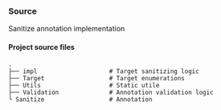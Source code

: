 ### Source

Sanitize annotation implementation

#### Project source files


    .
    ├── impl                    # Target sanitizing logic
    ├── Target                  # Target enumerations
    ├── Utils                   # Static utile
    ├── Validation              # Annotation validation logic
    └ Sanitize                  # Annotation



